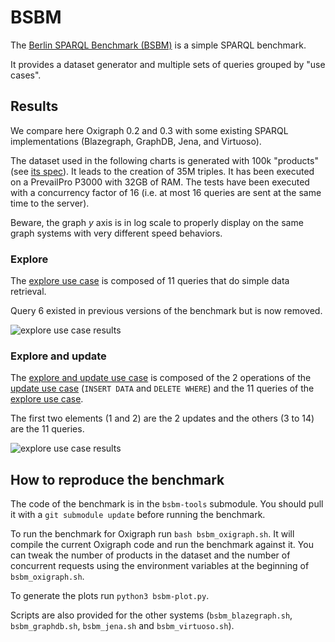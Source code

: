BSBM
====

The [Berlin SPARQL Benchmark (BSBM)](http://wifo5-03.informatik.uni-mannheim.de/bizer/berlinsparqlbenchmark/) is a simple SPARQL benchmark.

It provides a dataset generator and multiple sets of queries grouped by "use cases".

## Results

We compare here Oxigraph 0.2 and 0.3 with some existing SPARQL implementations (Blazegraph, GraphDB, Jena, and Virtuoso).

The dataset used in the following charts is generated with 100k "products" (see [its spec](http://wifo5-03.informatik.uni-mannheim.de/bizer/berlinsparqlbenchmark/spec/Dataset/index.html)). It leads to the creation of 35M triples.
It has been executed on a PrevailPro P3000 with 32GB of RAM.
The tests have been executed with a concurrency factor of 16 (i.e. at most 16 queries are sent at the same time to the server).

Beware, the graph *y* axis is in log scale to properly display on the same graph systems with very different speed behaviors.

### Explore
The [explore use case](http://wifo5-03.informatik.uni-mannheim.de/bizer/berlinsparqlbenchmark/spec/ExploreUseCase/index.html) is composed of 11 queries that do simple data retrieval.

Query 6 existed in previous versions of the benchmark but is now removed.

![explore use case results](bsbm.explore.svg)

### Explore and update
The [explore and update use case](http://wifo5-03.informatik.uni-mannheim.de/bizer/berlinsparqlbenchmark/spec/index.html#usecase_explore_and_update) is composed of the 2 operations of the [update use case](http://wifo5-03.informatik.uni-mannheim.de/bizer/berlinsparqlbenchmark/spec/UpdateUseCase/index.html) (`INSERT DATA` and `DELETE WHERE`) and the 11 queries of the [explore use case](http://wifo5-03.informatik.uni-mannheim.de/bizer/berlinsparqlbenchmark/spec/ExploreUseCase/index.html).

The first two elements (1 and 2) are the 2 updates and the others (3 to 14) are the 11 queries.

![explore use case results](bsbm.exploreAndUpdate.svg)

<!--
### Business Intelligence
The [business intelligence use case](http://wifo5-03.informatik.uni-mannheim.de/bizer/berlinsparqlbenchmark/spec/BusinessIntelligenceUseCase/index.html) is composed of 8 complex analytics queries.

Query 4 seems to be failing on Virtuoso and query 5 on Blazegraph and GraphDB.

Oxigraph is still too slow to evaluate most of the queries.
It will be added to the graph after enough optimizations are done.

![explore use case results](bsbm.businessIntelligence.svg)
-->

## How to reproduce the benchmark

The code of the benchmark is in the `bsbm-tools` submodule. You should pull it with a `git submodule update` before running the benchmark.

To run the benchmark for Oxigraph run `bash bsbm_oxigraph.sh`. It will compile the current Oxigraph code and run the benchmark against it.
You can tweak the number of products in the dataset and the number of concurrent requests using the environment variables at the beginning of `bsbm_oxigraph.sh`.

To generate the plots run `python3 bsbm-plot.py`.

Scripts are also provided for the other systems (`bsbm_blazegraph.sh`, `bsbm_graphdb.sh`, `bsbm_jena.sh` and `bsbm_virtuoso.sh`).
